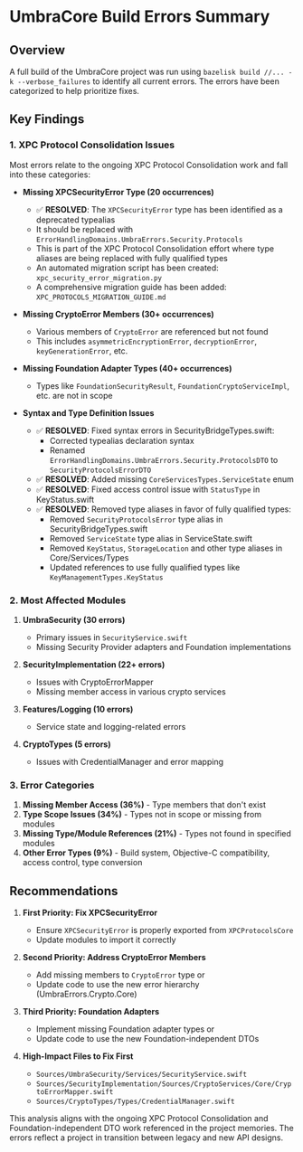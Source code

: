 # UmbraCore Build Errors Summary

## Overview
A full build of the UmbraCore project was run using `bazelisk build //... -k --verbose_failures` to identify all current errors. The errors have been categorized to help prioritize fixes.

## Key Findings

### 1. XPC Protocol Consolidation Issues
Most errors relate to the ongoing XPC Protocol Consolidation work and fall into these categories:

- **Missing XPCSecurityError Type (20 occurrences)**
  - ✅ **RESOLVED**: The `XPCSecurityError` type has been identified as a deprecated typealias 
  - It should be replaced with `ErrorHandlingDomains.UmbraErrors.Security.Protocols`
  - This is part of the XPC Protocol Consolidation effort where type aliases are being replaced with fully qualified types
  - An automated migration script has been created: `xpc_security_error_migration.py`
  - A comprehensive migration guide has been added: `XPC_PROTOCOLS_MIGRATION_GUIDE.md`

- **Missing CryptoError Members (30+ occurrences)**
  - Various members of `CryptoError` are referenced but not found
  - This includes `asymmetricEncryptionError`, `decryptionError`, `keyGenerationError`, etc.

- **Missing Foundation Adapter Types (40+ occurrences)**
  - Types like `FoundationSecurityResult`, `FoundationCryptoServiceImpl`, etc. are not in scope

- **Syntax and Type Definition Issues**
  - ✅ **RESOLVED**: Fixed syntax errors in SecurityBridgeTypes.swift:
    - Corrected typealias declaration syntax
    - Renamed `ErrorHandlingDomains.UmbraErrors.Security.ProtocolsDTO` to `SecurityProtocolsErrorDTO`
  - ✅ **RESOLVED**: Added missing `CoreServicesTypes.ServiceState` enum
  - ✅ **RESOLVED**: Fixed access control issue with `StatusType` in KeyStatus.swift
  - ✅ **RESOLVED**: Removed type aliases in favor of fully qualified types:
    - Removed `SecurityProtocolsError` type alias in SecurityBridgeTypes.swift
    - Removed `ServiceState` type alias in ServiceState.swift
    - Removed `KeyStatus`, `StorageLocation` and other type aliases in Core/Services/Types
    - Updated references to use fully qualified types like `KeyManagementTypes.KeyStatus`

### 2. Most Affected Modules

1. **UmbraSecurity (30 errors)**
   - Primary issues in `SecurityService.swift`
   - Missing Security Provider adapters and Foundation implementations

2. **SecurityImplementation (22+ errors)**
   - Issues with CryptoErrorMapper
   - Missing member access in various crypto services

3. **Features/Logging (10 errors)**
   - Service state and logging-related errors

4. **CryptoTypes (5 errors)**
   - Issues with CredentialManager and error mapping

### 3. Error Categories

1. **Missing Member Access (36%)** - Type members that don't exist
2. **Type Scope Issues (34%)** - Types not in scope or missing from modules 
3. **Missing Type/Module References (21%)** - Types not found in specified modules
4. **Other Error Types (9%)** - Build system, Objective-C compatibility, access control, type conversion

## Recommendations

1. **First Priority: Fix XPCSecurityError**
   - Ensure `XPCSecurityError` is properly exported from `XPCProtocolsCore`
   - Update modules to import it correctly

2. **Second Priority: Address CryptoError Members**
   - Add missing members to `CryptoError` type or
   - Update code to use the new error hierarchy (UmbraErrors.Crypto.Core)

3. **Third Priority: Foundation Adapters**
   - Implement missing Foundation adapter types or
   - Update code to use the new Foundation-independent DTOs

4. **High-Impact Files to Fix First**
   - `Sources/UmbraSecurity/Services/SecurityService.swift`
   - `Sources/SecurityImplementation/Sources/CryptoServices/Core/CryptoErrorMapper.swift`
   - `Sources/CryptoTypes/Types/CredentialManager.swift`

This analysis aligns with the ongoing XPC Protocol Consolidation and Foundation-independent DTO work referenced in the project memories. The errors reflect a project in transition between legacy and new API designs.
